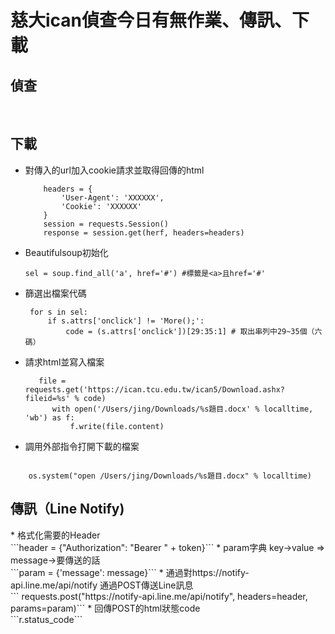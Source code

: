 <h1>慈大ican偵查今日有無作業、傳訊、下載</h1>
<h2>偵查</h2>



<br><h2>下載</h2>
* 對傳入的url加入cookie請求並取得回傳的html

  ```herf = url
      headers = {
          'User-Agent': 'XXXXXX',
          'Cookie': 'XXXXXX'
      }
      session = requests.Session()
      response = session.get(herf, headers=headers)
* Beautifulsoup初始化

    ```soup = BeautifulSoup(response.text, "html.parser")
    sel = soup.find_all('a', href='#') #標籤是<a>且href='#'
* 篩選出檔案代碼

   ``` # onclick = javascript:flv_filedownload('XXXXXX'); 原始取得的指令
    for s in sel:
        if s.attrs['onclick'] != 'More();':  
            code = (s.attrs['onclick'])[29:35:1] # 取出串列中29~35個（六碼）
* 請求html並寫入檔案

    ```with open("檔名","寫入方式")
       file = requests.get('https://ican.tcu.edu.tw/ican5/Download.ashx?fileid=%s' % code)
          with open('/Users/jing/Downloads/%s題目.docx' % localltime, 'wb') as f:  
              f.write(file.content)
* 調用外部指令打開下載的檔案
```os.system("指令")

    os.system("open /Users/jing/Downloads/%s題目.docx" % localltime)
```
<h2>傳訊（Line Notify)</h2>
* 格式化需要的Header<br>
```header = {"Authorization": "Bearer " + token}```
* param字典 key->value => message->要傳送的話<br>
    ```param = {'message': message}```
* 通過對https://notify-api.line.me/api/notify 通過POST傳送Line訊息<br>
   ``` requests.post("https://notify-api.line.me/api/notify", headers=header, params=param)```   
* 回傳POST的html狀態code<br>
    ```r.status_code```
